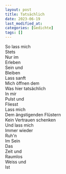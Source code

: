 ```yaml
---
layout: post
title: Tatsächlich
date: 2023-06-19
last_modified_at:
categories: [Gedichte]
tags: []
---
```


So lass mich  
Stets  
Nur im  
Erleben  
Sein und  
Bleiben  
Lass sanft  
Mich öffnen dem  
Was hier tatsächlich  
In mir  
Pulst und  
Fliesst  
Lass mich  
Dem ängstigenden
Flüstern  
Kein Vertrauen schenken  
Und lass mich  
Immer wieder  
Ruh'n  
Im Sein  
Das  
Zeit und  
Raumlos  
Weiss und  
Ist
